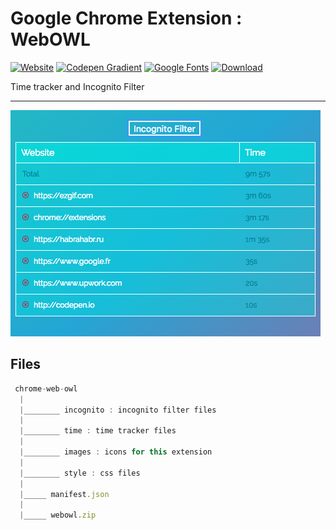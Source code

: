 # Google Chrome Extension : WebOWL
[![Website](https://img.shields.io/badge/github-page-019cff.svg
)](akinariobi.github.io/webowl)
[![Codepen Gradient](https://img.shields.io/badge/codepen-gradient%20background-01dcff.svg)](http://codepen.io/pinto165/pen/pyBNzX)
[![Google Fonts](https://img.shields.io/badge/font-raleway-d100f8.svg)](https://fonts.google.com/specimen/Raleway)
[![Download](https://img.shields.io/badge/webowl-download-f80098.svg)](https://github.com/akinariobi/chrome-web-owl/blob/master/webowl.zip)

Time tracker and Incognito Filter
_________________________________

![alt screen1](images/scrn.png)

## Files 

```javascript
 chrome-web-owl
  |
  |________ incognito : incognito filter files 
  |
  |________ time : time tracker files
  |
  |________ images : icons for this extension
  |
  |________ style : css files 
  |
  |_____ manifest.json
  |
  |_____ webowl.zip 
```
